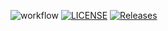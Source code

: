 ![workflow](https://github.com/RafaelRomanVAlvaro/devops3/actions/workflows/main.yml/badge.svg)
[![LICENSE](https://img.shields.io/github/license/RafaelRomanVAlvaro/devops.svg?style=flat-square)](https://github.com/RafaelRomanVAlvaro/devops/blob/master/LICENSE)
[![Releases](https://img.shields.io/github/release/RafaelRomanVAlvaro/devops/all.svg?style=flat-square)](https://github.com/RafaelRomanVAlvaro/devops/releases)